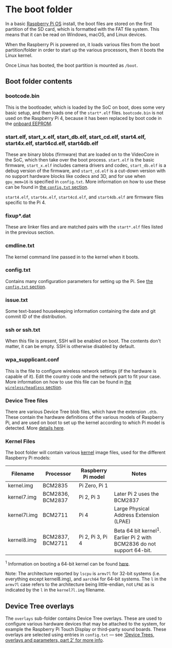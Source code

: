 # The boot folder

In a basic [Raspberry Pi OS](../raspbian/README.md) install, the boot files are stored on the first partition of the SD card, which is formatted with the FAT file system. This means that it can be read on Windows, macOS, and Linux devices.

When the Raspberry Pi is powered on, it loads various files from the boot partition/folder in order to start up the various processors, then it boots the Linux kernel.

Once Linux has booted, the boot partition is mounted as `/boot`.

## Boot folder contents

### bootcode.bin

This is the bootloader, which is loaded by the SoC on boot, does some very basic setup, and then loads one of the `start*.elf` files. `bootcode.bin` is not used on the Raspberry Pi 4, because it has been replaced by boot code in the [onboard EEPROM](../hardware/raspberrypi/booteeprom.md).

### start.elf, start_x.elf, start_db.elf, start_cd.elf, start4.elf, start4x.elf, start4cd.elf, start4db.elf

These are binary blobs (firmware) that are loaded on to the VideoCore in the SoC, which then take over the boot process.
`start.elf` is the basic firmware, `start_x.elf` includes camera drivers and codec, `start_db.elf` is a debug version of the firmware, and `start_cd.elf` is a cut-down version with no support hardware blocks like codecs and 3D, and for use when `gpu_mem=16` is specified in `config.txt`. More information on how to use these can be found in [the `config.txt` section](config-txt/boot.md).

`start4.elf`, `start4x.elf`, `start4cd.elf`, and `start4db.elf` are firmware files specific to the Pi 4.

### fixup*.dat

These are linker files and are matched pairs with the `start*.elf` files listed in the previous section.

### cmdline.txt

The kernel command line passed in to the kernel when it boots.

### config.txt

Contains many configuration parameters for setting up the Pi. See [the `config.txt` section](config-txt/README.md).

### issue.txt

Some text-based housekeeping information containing the date and git commit ID of the distribution.

### ssh or ssh.txt

When this file is present, SSH will be enabled on boot. The contents don't matter, it can be empty. SSH is otherwise disabled by default.

### wpa_supplicant.conf

This is the file to configure wireless network settings (if the hardware is capable of it). Edit the country code and the network part to fit your case. More information on how to use this file can be found in [the `wireless/headless` section](wireless/headless.md).

### Device Tree files

There are various Device Tree blob files, which have the extension `.dtb`. These contain the hardware definitions of the various models of Raspberry Pi, and are used on boot to set up the kernel according to which Pi model is detected. More [details here](device-tree.md#part3.1).

### Kernel Files

The boot folder will contain various [kernel](../linux/kernel/README.md) image files, used for the different Raspberry Pi models:

| Filename | Processor | Raspberry Pi model | Notes |
| ---------| ----------|-----------------|-------|
| kernel.img | BCM2835 | Pi Zero, Pi 1 | |
| kernel7.img| BCM2836, BCM2837 | Pi 2, Pi 3 | Later Pi 2 uses the BCM2837 |
| kernel7l.img | BCM2711 | Pi 4 | Large Physical Address Extension (LPAE)|
| kernel8.img  | BCM2837, BCM2711 | Pi 2, Pi 3, Pi 4 | Beta 64 bit kernel<sup>1</sup>. Earlier Pi 2 with BCM2836 do not support 64-bit. |

<sup>1</sup> Information on booting a 64-bit kernel can be found [here](config-txt/boot.md).

Note: The architecture reported by `lscpu` is `armv7l` for 32-bit systems (i.e. everything except kernel8.img), and `aarch64` for 64-bit systems. The `l` in the `armv7l` case refers to the architecture being little-endian, not `LPAE` as is indicated by the `l` in the `kernel7l.img` filename.

## Device Tree overlays

The `overlays` sub-folder contains Device Tree overlays. These are used to configure various hardware devices that may be attached to the system, for example the Raspberry Pi Touch Display or third-party sound boards. These overlays are selected using entries in `config.txt` — see ['Device Trees, overlays and parameters, part 2' for more info](device-tree.md#part2).
